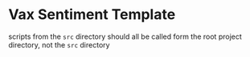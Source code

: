 # Vax Sentiment Template

scripts from the `src` directory should all be called form the root project directory, not the `src` directory
